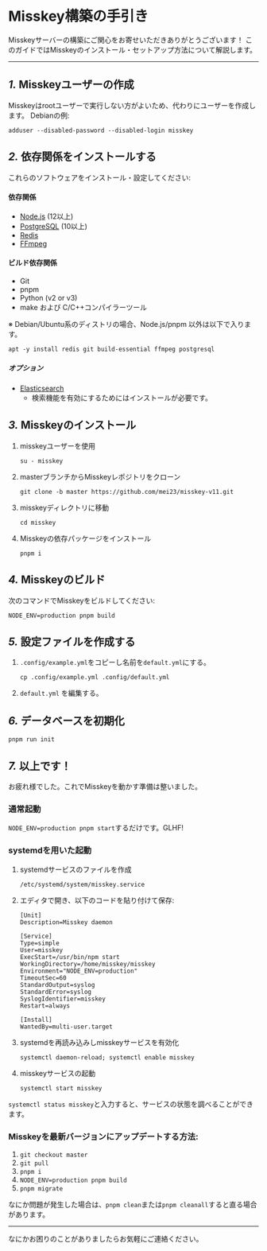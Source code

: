 Misskey構築の手引き
================================================================

Misskeyサーバーの構築にご関心をお寄せいただきありがとうございます！
このガイドではMisskeyのインストール・セットアップ方法について解説します。

----------------------------------------------------------------

*1.* Misskeyユーザーの作成
----------------------------------------------------------------
Misskeyはrootユーザーで実行しない方がよいため、代わりにユーザーを作成します。
Debianの例:

```
adduser --disabled-password --disabled-login misskey
```

*2.* 依存関係をインストールする
----------------------------------------------------------------
これらのソフトウェアをインストール・設定してください:

#### 依存関係
* [Node.js](https://nodejs.org/) (12以上)
* [PostgreSQL](https://www.postgresql.org/) (10以上)
* [Redis](https://redis.io/)
* [FFmpeg](https://www.ffmpeg.org/)

#### ビルド依存関係
* Git
* pnpm
* Python (v2 or v3)
* make および C/C++コンパイラーツール

※ Debian/Ubuntu系のディストリの場合、Node.js/pnpm 以外は以下で入ります。
```
apt -y install redis git build-essential ffmpeg postgresql
```

##### オプション
* [Elasticsearch](https://www.elastic.co/)
	* 検索機能を有効にするためにはインストールが必要です。

*3.* Misskeyのインストール
----------------------------------------------------------------
1. misskeyユーザーを使用

	`su - misskey`

2. masterブランチからMisskeyレポジトリをクローン

	`git clone -b master https://github.com/mei23/misskey-v11.git`

3. misskeyディレクトリに移動

	`cd misskey`

4. Misskeyの依存パッケージをインストール

	`pnpm i`

*4.* Misskeyのビルド
----------------------------------------------------------------

次のコマンドでMisskeyをビルドしてください:

`NODE_ENV=production pnpm build`

*5.* 設定ファイルを作成する
----------------------------------------------------------------
1. `.config/example.yml`をコピーし名前を`default.yml`にする。

	`cp .config/example.yml .config/default.yml`

2. `default.yml` を編集する。

*6.* データベースを初期化
----------------------------------------------------------------
``` shell
pnpm run init
```

*7.* 以上です！
----------------------------------------------------------------
お疲れ様でした。これでMisskeyを動かす準備は整いました。

### 通常起動
`NODE_ENV=production pnpm start`するだけです。GLHF!

### systemdを用いた起動
1. systemdサービスのファイルを作成

	`/etc/systemd/system/misskey.service`

2. エディタで開き、以下のコードを貼り付けて保存:

	```
	[Unit]
	Description=Misskey daemon

	[Service]
	Type=simple
	User=misskey
	ExecStart=/usr/bin/npm start
	WorkingDirectory=/home/misskey/misskey
	Environment="NODE_ENV=production"
	TimeoutSec=60
	StandardOutput=syslog
	StandardError=syslog
	SyslogIdentifier=misskey
	Restart=always

	[Install]
	WantedBy=multi-user.target
	```

3. systemdを再読み込みしmisskeyサービスを有効化

	`systemctl daemon-reload; systemctl enable misskey`

4. misskeyサービスの起動

	`systemctl start misskey`

`systemctl status misskey`と入力すると、サービスの状態を調べることができます。

### Misskeyを最新バージョンにアップデートする方法:
1. `git checkout master`
2. `git pull`
3. `pnpm i`
4. `NODE_ENV=production pnpm build`
5. `pnpm migrate`

なにか問題が発生した場合は、`pnpm clean`または`pnpm cleanall`すると直る場合があります。

----------------------------------------------------------------

なにかお困りのことがありましたらお気軽にご連絡ください。
